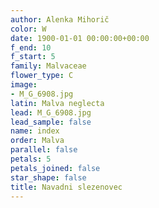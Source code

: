 ```yaml
---
author: Alenka Mihorič
color: W
date: 1900-01-01 00:00:00+00:00
f_end: 10
f_start: 5
family: Malvaceae
flower_type: C
image:
- M_G_6908.jpg
latin: Malva neglecta
lead: M_G_6908.jpg
lead_sample: false
name: index
order: Malva
parallel: false
petals: 5
petals_joined: false
star_shape: false
title: Navadni slezenovec
---
```


